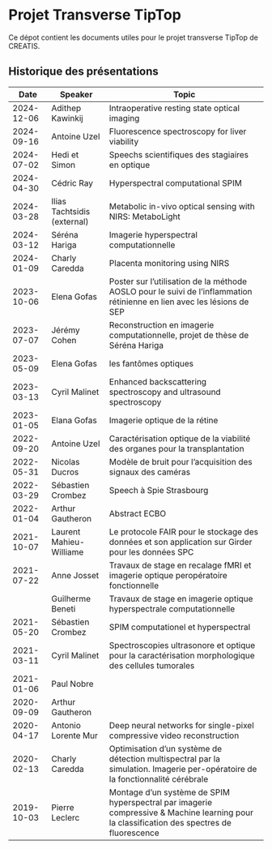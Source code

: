 # Projet Transverse TipTop

Ce dépot contient les documents utiles pour le projet transverse TipTop de CREATIS.


## Historique des présentations
| Date  | Speaker  | Topic   |
|---|---|---|
| 2024-12-06 | Adithep Kawinkij | Intraoperative resting state optical imaging
| 2024-09-16 | Antoine Uzel | Fluorescence spectroscopy for liver viability
| 2024-07-02 | Hedi et Simon| Speechs scientifiques des stagiaires en optique 
| 2024-04-30 | Cédric Ray | Hyperspectral computational SPIM
| 2024-03-28 | Ilias Tachtsidis (external) | Metabolic in-vivo optical sensing with NIRS: MetaboLight
| 2024-03-12 | Séréna Hariga | Imagerie hyperspectral computationnelle
| 2024-01-09 | Charly Caredda | Placenta monitoring using NIRS
| 2023-10-06 | Elena Gofas | Poster sur l’utilisation de la méthode AOSLO pour le suivi de l’inflammation rétinienne en lien avec les lésions de SEP
| 2023-07-07 | Jérémy Cohen | Reconstruction en imagerie computationnelle, projet de thèse de Séréna Hariga
| 2023-05-09 | Elena Gofas | les fantômes optiques
| 2023-03-13 | Cyril Malinet | Enhanced backscattering spectroscopy and ultrasound spectroscopy
| 2023-01-05 | Elana Gofas | Imagerie optique de la rétine
| 2022-09-20 | Antoine Uzel | Caractérisation optique de la viabilité des organes pour la transplantation
| 2022-05-31 | Nicolas Ducros | Modèle de bruit pour l’acquisition des signaux des caméras
| 2022-03-29 | Sébastien Crombez | Speech à Spie Strasbourg
| 2022-01-04 | Arthur Gautheron | Abstract ECBO
| 2021-10-07 | Laurent Mahieu-Williame | Le protocole FAIR pour le stockage des données et son application sur Girder pour les données SPC
| 2021-07-22 | Anne Josset | Travaux de stage en recalage fMRI et imagerie optique peropératoire fonctionnelle
| 		 | Guilherme Beneti | Travaux de stage en imagerie optique hyperspectrale computationnelle
| 2021-05-20 | Sébastien Crombez | SPIM computationel et hyperspectral
| 2021-03-11 | Cyril Malinet | Spectroscopies ultrasonore et optique pour la caractérisation morphologique des cellules tumorales
| 2021-01-06 | Paul Nobre |
| 2020-09-09 | Arthur Gautheron |
| 2020-04-17 | Antonio Lorente Mur | Deep neural networks for single-pixel compressive video reconstruction
| 2020-02-13 | Charly Caredda | Optimisation d’un système de détection multispectral par la simulation. Imagerie per-opératoire de la fonctionnalité cérébrale
| 2019-10-03 | Pierre Leclerc | Montage d’un système de SPIM hyperspectral par imagerie compressive & Machine learning pour la classification des spectres de fluorescence
